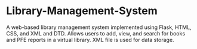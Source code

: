 # Library-Management-System
A web-based library management system implemented using Flask, HTML, CSS, and XML and DTD. Allows users to add, view, and search for books and PFE reports in a virtual library. XML file is used for data storage.
